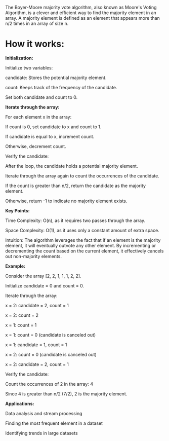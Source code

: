 The Boyer-Moore majority vote algorithm, also known as Moore's Voting Algorithm, is a clever and efficient way to find the majority element in an array. A majority element is defined as an element that appears more than n/2 times in an array of size n.

**How it works:**
=============

**Initialization:**

Initialize two variables:

candidate: Stores the potential majority element.

count: Keeps track of the frequency of the candidate.

Set both candidate and count to 0.

**Iterate through the array:**

For each element x in the array:

If count is 0, set candidate to x and count to 1.

If candidate is equal to x, increment count.

Otherwise, decrement count.

Verify the candidate:

After the loop, the candidate holds a potential majority element.

Iterate through the array again to count the occurrences of the candidate.

If the count is greater than n/2, return the candidate as the majority element.

Otherwise, return -1 to indicate no majority element exists.

**Key Points:**

Time Complexity: O(n), as it requires two passes through the array.

Space Complexity: O(1), as it uses only a constant amount of extra space.

Intuition: The algorithm leverages the fact that if an element is the majority element, it will eventually outvote any other element. By incrementing or decrementing the count based on the current element, it effectively cancels out non-majority elements.

**Example:**

Consider the array [2, 2, 1, 1, 1, 2, 2].

Initialize candidate = 0 and count = 0.

Iterate through the array:

x = 2: candidate = 2, count = 1

x = 2: count = 2

x = 1: count = 1

x = 1: count = 0 (candidate is canceled out)

x = 1: candidate = 1, count = 1

x = 2: count = 0 (candidate is canceled out)

x = 2: candidate = 2, count = 1

Verify the candidate:

Count the occurrences of 2 in the array: 4

Since 4 is greater than n/2 (7/2), 2 is the majority element.

**Applications:**

Data analysis and stream processing

Finding the most frequent element in a dataset

Identifying trends in large datasets
